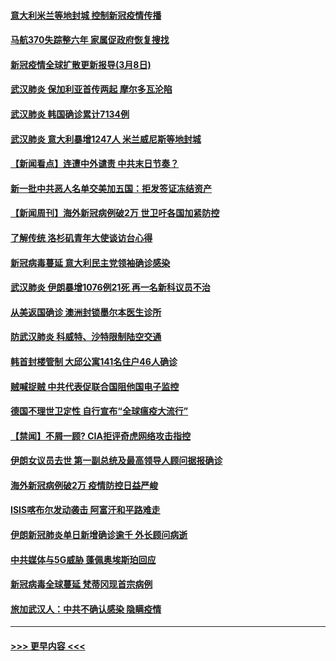 #### [意大利米兰等地封城 控制新冠疫情传播](../pages/prog202/a102794919.md?t=03090131) 
#### [马航370失踪整六年 家属促政府恢复搜找](../pages/prog202/a102794906.md?t=03090131) 
#### [新冠疫情全球扩散更新报导(3月8日)](../pages/prog202/a102794904.md?t=03090131) 
#### [武汉肺炎 保加利亚首传两起 摩尔多瓦沦陷](../pages/prog202/a102794845.md?t=03090131) 
#### [武汉肺炎 韩国确诊累计7134例](../pages/prog202/a102794726.md?t=03090131) 
#### [武汉肺炎 意大利暴增1247人 米兰威尼斯等地封城](../pages/prog202/a102794689.md?t=03090131) 
#### [【新闻看点】连遭中外谴责 中共末日节奏？](../pages/prog202/a102794677.md?t=03090131) 
#### [新一批中共恶人名单交美加五国：拒发签证冻结资产](../pages/prog202/a102794665.md?t=03090131) 
#### [【新闻周刊】海外新冠病例破2万 世卫吁各国加紧防控](../pages/prog202/a102794613.md?t=03090131) 
#### [了解传统 洛杉矶青年大使谈访台心得](../pages/prog202/a102794378.md?t=03090131) 
#### [新冠病毒蔓延 意大利民主党领袖确诊感染](../pages/prog202/a102794368.md?t=03090131) 
#### [武汉肺炎 伊朗暴增1076例21死 再一名新科议员不治](../pages/prog202/a102794260.md?t=03090131) 
#### [从美返国确诊 澳洲封锁墨尔本医生诊所](../pages/prog202/a102794086.md?t=03090131) 
#### [防武汉肺炎 科威特、沙特限制陆空交通](../pages/prog202/a102793875.md?t=03090131) 
#### [韩首封楼管制 大邱公寓141名住户46人确诊](../pages/prog202/a102793841.md?t=03090131) 
#### [贼喊捉贼  中共代表促联合国阻他国电子监控](../pages/prog202/a102793638.md?t=03090131) 
#### [德国不理世卫定性 自行宣布“全球瘟疫大流行”](../pages/prog202/a102793673.md?t=03090131) 
#### [【禁闻】不屑一顾? CIA拒评奇虎网络攻击指控](../pages/prog202/a102793736.md?t=03090131) 
#### [伊朗女议员去世 第一副总统及最高领导人顾问据报确诊](../pages/prog202/a102793591.md?t=03090131) 
#### [海外新冠病例破2万 疫情防控日益严峻](../pages/prog202/a102793661.md?t=03090131) 
#### [ISIS喀布尔发动袭击 阿富汗和平路难走](../pages/prog202/a102793659.md?t=03090131) 
#### [伊朗新冠肺炎单日新增确诊逾千 外长顾问病逝](../pages/prog202/a102793574.md?t=03090131) 
#### [中共媒体与5G威胁 蓬佩奥埃斯珀回应](../pages/prog202/a102793514.md?t=03090131) 
#### [新冠病毒全球蔓延 梵蒂冈现首宗病例](../pages/prog202/a102793500.md?t=03090131) 
#### [旅加武汉人：中共不确认感染 隐瞒疫情](../pages/prog202/a102793446.md?t=03090131) 

----
#### [ >>> 更早内容 <<< ](../indexes/prog202-earlier.md)
